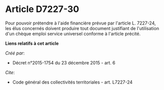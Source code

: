 # Article D7227-30

Pour pouvoir prétendre à l'aide financière prévue par l'article L. 7227-24, les élus concernés doivent produire tout document
justifiant de l'utilisation d'un chèque emploi service universel conforme à l'article précité.

**Liens relatifs à cet article**

_Créé par_:

  - Décret n°2015-1754 du 23 décembre 2015 - art. 6

_Cite_:

  - Code général des collectivités territoriales - art. L7227-24
